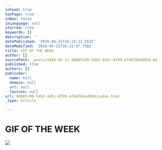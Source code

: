 ```yaml
---
inFeed: true
hasPage: true
inNav: false
inLanguage: null
starred: true
keywords: []
description: ''
datePublished: '2016-04-21T16:23:21.553Z'
dateModified: '2016-04-21T16:22:47.758Z'
title: GIF OF THE WEEK
author: []
sourcePath: _posts/2016-04-21-9d88fc99-54b2-4d5c-8f99-e74d784e48b9.md
published: true
authors: []
publisher:
  name: null
  domain: null
  url: null
  favicon: null
url: 9d88fc99-54b2-4d5c-8f99-e74d784e48b9/index.html
_type: Article

---
```

# GIF OF THE WEEK
![](https://the-grid-user-content.s3-us-west-2.amazonaws.com/51c468bb-d479-4f41-879f-c69c89b19f2b.gif)